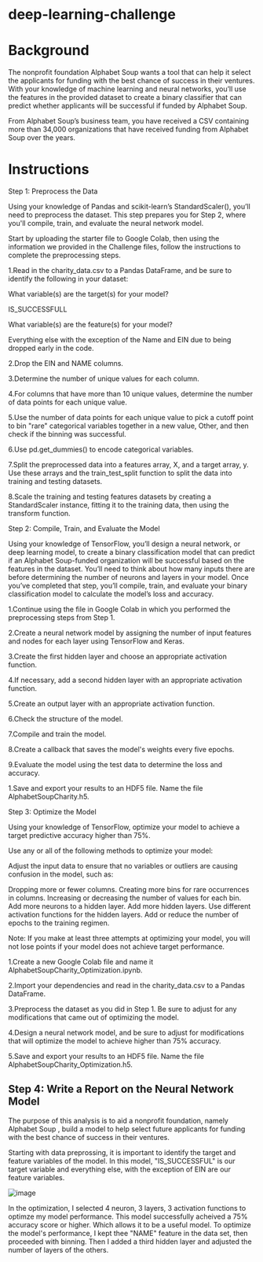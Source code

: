 # deep-learning-challenge

# Background

The nonprofit foundation Alphabet Soup wants a tool that can help it select the applicants for funding with the best chance of success in their ventures. With your knowledge of machine learning and neural networks, you’ll use the features in the provided dataset to create a binary classifier that can predict whether applicants will be successful if funded by Alphabet Soup.

From Alphabet Soup’s business team, you have received a CSV containing more than 34,000 organizations that have received funding from Alphabet Soup over the years.


# Instructions
Step 1: Preprocess the Data

Using your knowledge of Pandas and scikit-learn’s StandardScaler(), you’ll need to preprocess the dataset. This step prepares you for Step 2, where you'll compile, train, and evaluate the neural network model.

Start by uploading the starter file to Google Colab, then using the information we provided in the Challenge files, follow the instructions to complete the preprocessing steps.

1.Read in the charity_data.csv to a Pandas DataFrame, and be sure to identify the following in your dataset:

  What variable(s) are the target(s) for your model?
  
  IS_SUCCESSFULL

  What variable(s) are the feature(s) for your model?
 
  Everything else with the exception of the Name and EIN due to being dropped early in the code. 

2.Drop the EIN and NAME columns.

3.Determine the number of unique values for each column.

4.For columns that have more than 10 unique values, determine the number of data points for each unique value.

5.Use the number of data points for each unique value to pick a cutoff point to bin "rare" categorical variables together in a new value, Other, and then check if the binning was successful.

6.Use pd.get_dummies() to encode categorical variables.

7.Split the preprocessed data into a features array, X, and a target array, y. Use these arrays and the train_test_split function to split the data into training and testing datasets.

8.Scale the training and testing features datasets by creating a StandardScaler instance, fitting it to the training data, then using the transform function.

Step 2: Compile, Train, and Evaluate the Model

Using your knowledge of TensorFlow, you’ll design a neural network, or deep learning model, to create a binary classification model that can predict if an Alphabet Soup-funded organization will be successful based on the features in the dataset. You’ll need to think about how many inputs there are before determining the number of neurons and layers in your model. Once you’ve completed that step, you’ll compile, train, and evaluate your binary classification model to calculate the model’s loss and accuracy.

1.Continue using the file in Google Colab in which you performed the preprocessing steps from Step 1.

2.Create a neural network model by assigning the number of input features and nodes for each layer using TensorFlow and Keras.

3.Create the first hidden layer and choose an appropriate activation function.

4.If necessary, add a second hidden layer with an appropriate activation function.

5.Create an output layer with an appropriate activation function.

6.Check the structure of the model.

7.Compile and train the model.

8.Create a callback that saves the model's weights every five epochs.

9.Evaluate the model using the test data to determine the loss and accuracy.

1.Save and export your results to an HDF5 file. Name the file AlphabetSoupCharity.h5.

Step 3: Optimize the Model

Using your knowledge of TensorFlow, optimize your model to achieve a target predictive accuracy higher than 75%.

Use any or all of the following methods to optimize your model:

Adjust the input data to ensure that no variables or outliers are causing confusion in the model, such as:

Dropping more or fewer columns.
Creating more bins for rare occurrences in columns.
Increasing or decreasing the number of values for each bin.
Add more neurons to a hidden layer.
Add more hidden layers.
Use different activation functions for the hidden layers.
Add or reduce the number of epochs to the training regimen.

Note: If you make at least three attempts at optimizing your model, you will not lose points if your model does not achieve target performance.

1.Create a new Google Colab file and name it AlphabetSoupCharity_Optimization.ipynb.

2.Import your dependencies and read in the charity_data.csv to a Pandas DataFrame.

3.Preprocess the dataset as you did in Step 1. Be sure to adjust for any modifications that came out of optimizing the model.

4.Design a neural network model, and be sure to adjust for modifications that will optimize the model to achieve higher than 75% accuracy.

5.Save and export your results to an HDF5 file. Name the file AlphabetSoupCharity_Optimization.h5.

Step 4: Write a Report on the Neural Network Model
------------------------------------------------------
The purpose of this analysis is to aid a nonprofit foundation, namely Alphabet Soup , build a model to help select future applicants for funding with the best chance of success in their ventures. 

Starting with data preprossing, it is important to identify the target and feature variables of the model. In this model, "IS_SUCCESSFUL" is our target variable and everything else, with the exception of EIN are our feature variables. 

![image](https://github.com/amccollough1/deep-learning-challenge/assets/133404805/586bac04-b4da-40af-8b40-52b0f772688f)


In the optimization, I selected 4 neuron,  3 layers, 3 activation functions to optimze my model performance. This model successfully acheived a 75% accuracy score or higher. Which allows it to be a useful model. To optimize the model's performance, I kept thee "NAME" feature in the data set, then proceeded with binning. Then I added a third hidden layer and adjusted the number of layers of the others. 
